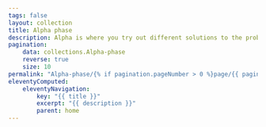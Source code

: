```yaml
---
tags: false
layout: collection
title: Alpha phase
description: Alpha is where you try out different solutions to the problems you learnt about during discovery.
pagination:
    data: collections.Alpha-phase
    reverse: true
    size: 10
permalink: "Alpha-phase/{% if pagination.pageNumber > 0 %}page/{{ pagination.pageNumber + 1 }}{% endif %}/"
eleventyComputed:
    eleventyNavigation:
        key: "{{ title }}"
        excerpt: "{{ description }}"
        parent: home
---
```

    